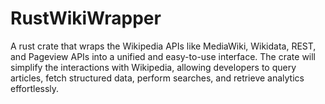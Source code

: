# RustWikiWrapper
A rust crate that wraps the Wikipedia APIs like MediaWiki, Wikidata, REST, and Pageview APIs into a unified and easy-to-use interface. The crate will simplify the interactions with Wikipedia, allowing developers to query articles, fetch structured data, perform searches, and retrieve analytics effortlessly.
